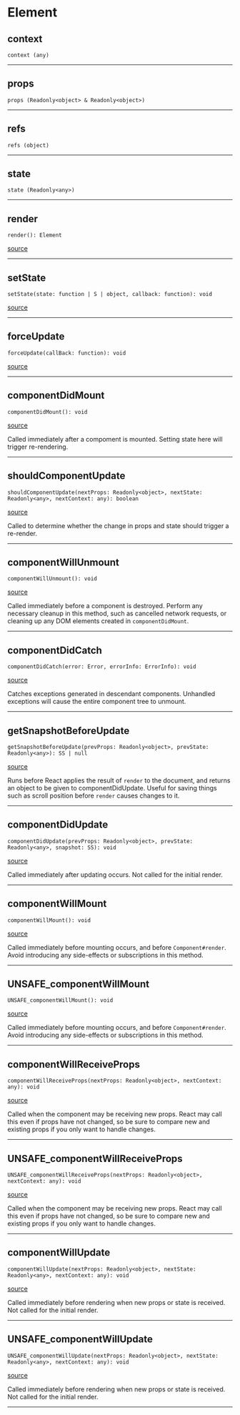 # Element

## context

`context (any)`

---
## props

`props (Readonly<object> & Readonly<object>)`

---
## refs

`refs (object)`

---
## state

`state (Readonly<any>)`

---

## render

`render(): Element`

[source](https://github.com/wix/react-native-navigation/blob/v2/lib/src/adapters/Element.tsx#L17)

---

## setState

`setState(state: function | S | object, callback: function): void`

[source](https://github.com/wix/react-native-navigation/blob/v2/lib/src//Users/danielzlotin/dev/react-native-navigation/node_modules/@types/react/index.d.ts#L287)

---

## forceUpdate

`forceUpdate(callBack: function): void`

[source](https://github.com/wix/react-native-navigation/blob/v2/lib/src//Users/danielzlotin/dev/react-native-navigation/node_modules/@types/react/index.d.ts#L292)

---

## componentDidMount

`componentDidMount(): void`

[source](https://github.com/wix/react-native-navigation/blob/v2/lib/src//Users/danielzlotin/dev/react-native-navigation/node_modules/@types/react/index.d.ts#L376)

Called immediately after a compoment is mounted. Setting state here will trigger re-rendering.

---

## shouldComponentUpdate

`shouldComponentUpdate(nextProps: Readonly<object>, nextState: Readonly<any>, nextContext: any): boolean`

[source](https://github.com/wix/react-native-navigation/blob/v2/lib/src//Users/danielzlotin/dev/react-native-navigation/node_modules/@types/react/index.d.ts#L387)

Called to determine whether the change in props and state should trigger a re-render.

---

## componentWillUnmount

`componentWillUnmount(): void`

[source](https://github.com/wix/react-native-navigation/blob/v2/lib/src//Users/danielzlotin/dev/react-native-navigation/node_modules/@types/react/index.d.ts#L392)

Called immediately before a component is destroyed. Perform any necessary cleanup in this method, such as
cancelled network requests, or cleaning up any DOM elements created in `componentDidMount`.

---

## componentDidCatch

`componentDidCatch(error: Error, errorInfo: ErrorInfo): void`

[source](https://github.com/wix/react-native-navigation/blob/v2/lib/src//Users/danielzlotin/dev/react-native-navigation/node_modules/@types/react/index.d.ts#L397)

Catches exceptions generated in descendant components. Unhandled exceptions will cause
the entire component tree to unmount.

---

## getSnapshotBeforeUpdate

`getSnapshotBeforeUpdate(prevProps: Readonly<object>, prevState: Readonly<any>): SS | null`

[source](https://github.com/wix/react-native-navigation/blob/v2/lib/src//Users/danielzlotin/dev/react-native-navigation/node_modules/@types/react/index.d.ts#L423)

Runs before React applies the result of `render` to the document, and
returns an object to be given to componentDidUpdate. Useful for saving
things such as scroll position before `render` causes changes to it.

---

## componentDidUpdate

`componentDidUpdate(prevProps: Readonly<object>, prevState: Readonly<any>, snapshot: SS): void`

[source](https://github.com/wix/react-native-navigation/blob/v2/lib/src//Users/danielzlotin/dev/react-native-navigation/node_modules/@types/react/index.d.ts#L429)

Called immediately after updating occurs. Not called for the initial render.

---

## componentWillMount

`componentWillMount(): void`

[source](https://github.com/wix/react-native-navigation/blob/v2/lib/src//Users/danielzlotin/dev/react-native-navigation/node_modules/@types/react/index.d.ts#L444)

Called immediately before mounting occurs, and before `Component#render`.
Avoid introducing any side-effects or subscriptions in this method.

---

## UNSAFE_componentWillMount

`UNSAFE_componentWillMount(): void`

[source](https://github.com/wix/react-native-navigation/blob/v2/lib/src//Users/danielzlotin/dev/react-native-navigation/node_modules/@types/react/index.d.ts#L458)

Called immediately before mounting occurs, and before `Component#render`.
Avoid introducing any side-effects or subscriptions in this method.

---

## componentWillReceiveProps

`componentWillReceiveProps(nextProps: Readonly<object>, nextContext: any): void`

[source](https://github.com/wix/react-native-navigation/blob/v2/lib/src//Users/danielzlotin/dev/react-native-navigation/node_modules/@types/react/index.d.ts#L473)

Called when the component may be receiving new props.
React may call this even if props have not changed, so be sure to compare new and existing
props if you only want to handle changes.

---

## UNSAFE_componentWillReceiveProps

`UNSAFE_componentWillReceiveProps(nextProps: Readonly<object>, nextContext: any): void`

[source](https://github.com/wix/react-native-navigation/blob/v2/lib/src//Users/danielzlotin/dev/react-native-navigation/node_modules/@types/react/index.d.ts#L490)

Called when the component may be receiving new props.
React may call this even if props have not changed, so be sure to compare new and existing
props if you only want to handle changes.

---

## componentWillUpdate

`componentWillUpdate(nextProps: Readonly<object>, nextState: Readonly<any>, nextContext: any): void`

[source](https://github.com/wix/react-native-navigation/blob/v2/lib/src//Users/danielzlotin/dev/react-native-navigation/node_modules/@types/react/index.d.ts#L503)

Called immediately before rendering when new props or state is received. Not called for the initial render.

---

## UNSAFE_componentWillUpdate

`UNSAFE_componentWillUpdate(nextProps: Readonly<object>, nextState: Readonly<any>, nextContext: any): void`

[source](https://github.com/wix/react-native-navigation/blob/v2/lib/src//Users/danielzlotin/dev/react-native-navigation/node_modules/@types/react/index.d.ts#L518)

Called immediately before rendering when new props or state is received. Not called for the initial render.

---


